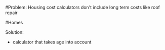 #Problem: Housing cost calculators don't include long term costs like roof repair

#Homes 

Solution: 
- calculator that takes age into account
